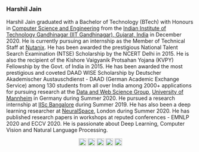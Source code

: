 ### Harshil Jain
 
Harshil Jain graduated with a Bachelor of Technology (BTech) with Honours in [Computer Science and Engineering](http://cs.iitgn.ac.in/) from the [Indian Institute of Technology Gandhinagar (IIT Gandhinagar), Gujarat, India](https://www.iitgn.ac.in/) in December 2020. He is currently pursuing an internship as the Member of Technical Staff at [Nutanix](https://www.nutanix.com/). He has been awarded the prestigious National Talent Search Examination (NTSE) Scholarship by the NCERT Delhi in 2015. He is also the recipient of the Kishore Vaigyanik Protsahan Yojana (KVPY) Fellowship by the Govt. of India in 2015. He has been awarded the most prestigious and coveted DAAD WISE Scholarship by Deutscher Akademischer Austauschdienst - DAAD (German Academic Exchange Service) among 130 students from all over India among 2000+ applications for pursuing research at the [Data and Web Science Group](https://www.uni-mannheim.de/dws/home/), [University of Mannheim](https://www.uni-mannheim.de/) in Germany during Summer 2020. He pursued a research internship at [IISc Bangalore](http://iisc.ac.in/) during Summer 2019. He has also been a deep learning researcher at [NeuralSpace](http://neuralspace.ai/), London during Summer 2020. He has published research papers in workshops at reputed conferences  - EMNLP 2020 and ECCV 2020. He is passionate about Deep Learning, Computer Vision and Natural Language Processing.

<!--<p align="center">
 <img src="https://github-readme-stats.vercel.app/api?username=jain-harshil&theme=dark&show_icons=true&count_private=true&include_all_commits=true" alt="jain-harshil" />
 </p> !-->
<p align="center">
<a href="https://harshiljain.in" target="blank"><img align="center" src="https://image.flaticon.com/icons/svg/44/44386.svg" alt="jain-harshil" height="20" width="20" /></a>
<a href="https://github.com/jain-harshil" target="blank"><img align="center" src="https://cdn.jsdelivr.net/npm/simple-icons@3.0.1/icons/github.svg" alt="jain-harshil" height="20" width="20" /></a>
<a href="https://linkedin.com/in/jainharshil" target="blank"><img align="center" src="https://cdn.jsdelivr.net/npm/simple-icons@3.0.1/icons/linkedin.svg" alt="jainharshil" height="20" width="20" /></a>
<a href="https://twitter.com/jain__harshil" target="blank"><img align="center" src="https://cdn.jsdelivr.net/npm/simple-icons@3.0.1/icons/twitter.svg" alt="jain__harshil" height="20" width="20" /></a>
<a href="https://fb.com/harshil.jain.3382" target="blank"><img align="center" src="https://cdn.jsdelivr.net/npm/simple-icons@3.0.1/icons/facebook.svg" alt="harshil.jain.3382" height="20" width="20" /></a>
</p>

